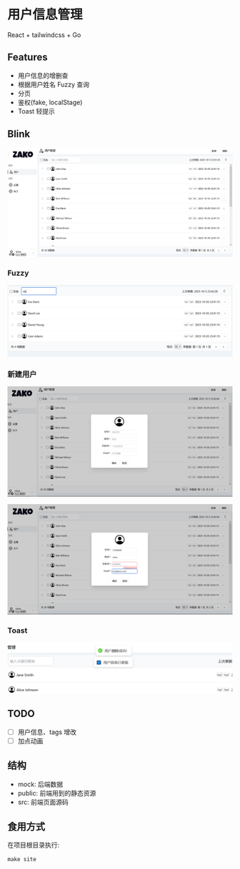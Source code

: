 # 用户信息管理

React + tailwindcss + Go

## Features

- 用户信息的增删查
- 根据用户姓名 Fuzzy 查询
- 分页
- 鉴权(fake, localStage)
- Toast 轻提示

## Blink

![img](docs/imgs/img.png)

### Fuzzy

![img_1](docs/imgs/img_1.png)

### 新建用户

![img_2](docs/imgs/img_2.png)

![img_3](docs/imgs/img_3.png)

### Toast

![toast](docs/imgs/toast.png)

## TODO

- [ ] 用户信息、tags 增改
- [ ] 加点动画

## 结构

- mock: 后端数据
- public: 前端用到的静态资源
- src: 前端页面源码

## 食用方式

在项目根目录执行:

```shell
make site
```